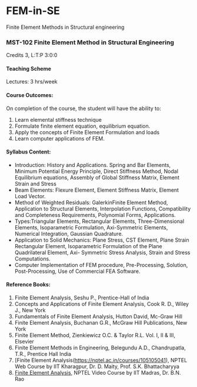 # FEM-in-SE
Finite Element Methods in Structural engineering

### MST-102 Finite Element Method in Structural Engineering
Credits 3, L:T:P 3:0:0

#### Teaching Scheme
Lectures: 3 hrs/week

#### Course Outcomes:
On completion of the course, the student will have the ability to:
1. Learn elemental stiffness technique
1. Formulate finite element equation, equilibrium equation.
1. Apply the concepts of Finite Element Formulation and loads
1. Learn computer applications of FEM.

#### Syllabus Content:
- Introduction: History and Applications. Spring and Bar Elements, Minimum Potential Energy
Principle, Direct Stiffness Method, Nodal Equilibrium equations, Assembly of Global Stiffness
Matrix, Element Strain and Stress
- Beam Elements: Flexure Element, Element Stiffness Matrix, Element Load Vector.
- Method of Weighted Residuals: GalerkinFinite Element Method, Application to Structural
Elements, Interpolation Functions, Compatibility and Completeness Requirements, Polynomial
Forms, Applications.
- Types:Triangular Elements, Rectangular Elements, Three-Dimensional Elements, Isoparametric
Formulation, Axi-Symmetric Elements, Numerical Integration, Gaussian Quadrature.
- Application to Solid Mechanics: Plane Stress, CST Element, Plane Strain Rectangular Element,
Isoparametric Formulation of the Plane Quadrilateral Element, Axi- Symmetric Stress Analysis,
Strain and Stress Computations.
- Computer Implementation of FEM procedure, Pre-Processing, Solution, Post-Processing, Use of
Commercial FEA Software.

#### Reference Books:
1. Finite Element Analysis, Seshu P., Prentice-Hall of India
1. Concepts and Applications of Finite Element Analysis, Cook R. D., Wiley J., New York
1. Fundamentals of Finite Element Analysis, Hutton David, Mc-Graw Hill
1. Finite Element Analysis, Buchanan G.R., McGraw Hill Publications, New York
1. Finite Element Method, Zienkiewicz O.C. & Taylor R.L. Vol. I, II & III, Elsevier
1. Finite Element Methods in Engineering, Belegundu A.D., Chandrupatla, T.R., Prentice Hall India
1. [Finite Element Analysis(https://nptel.ac.in/courses/105105041), NPTEL Web Course by IIT Kharagpur, Dr. D. Maity, Prof. S.K. Bhattacharyya
1. [Finite Element Analysis](https://nptel.ac.in/courses/105106051), NPTEL Video Course by IIT Madras, Dr. B.N. Rao
